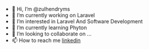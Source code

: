 - 👋 Hi, I’m @zulhendryms
- 🔭 I’m currently working on Laravel
- 👀 I’m interested in Laravel And Software Development
- 🌱 I’m currently learning Phyton 
- 💞️ I’m looking to collaborate on ...
- 📫 How to reach me [linkedin](https://www.linkedin.com/in/zulhendryms/)

<!---
zulhendryms/zulhendryms is a ✨ special ✨ repository because its `README.md` (this file) appears on your GitHub profile.
You can click the Preview link to take a look at your changes.
--->
